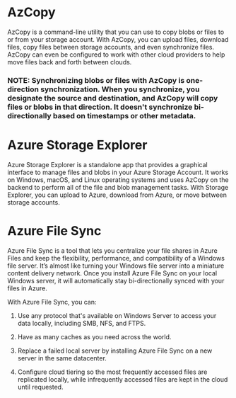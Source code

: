 # AzCopy

AzCopy is a command-line utility that you can use to copy blobs or files to or from your storage account. With AzCopy, you can upload files, download files, copy files between storage accounts, and even synchronize files. AzCopy can even be configured to work with other cloud providers to help move files back and forth between clouds.

### NOTE: Synchronizing blobs or files with AzCopy is one-direction synchronization. When you synchronize, you designate the source and destination, and AzCopy will copy files or blobs in that direction. It doesn't synchronize bi-directionally based on timestamps or other metadata.

# Azure Storage Explorer

Azure Storage Explorer is a standalone app that provides a graphical interface to manage files and blobs in your Azure Storage Account. It works on Windows, macOS, and Linux operating systems and uses AzCopy on the backend to perform all of the file and blob management tasks. With Storage Explorer, you can upload to Azure, download from Azure, or move between storage accounts.

# Azure File Sync

Azure File Sync is a tool that lets you centralize your file shares in Azure Files and keep the flexibility, performance, and compatibility of a Windows file server. It’s almost like turning your Windows file server into a miniature content delivery network. Once you install Azure File Sync on your local Windows server, it will automatically stay bi-directionally synced with your files in Azure.

With Azure File Sync, you can:

1) Use any protocol that's available on Windows Server to access your data locally, including SMB, NFS, and FTPS.

2) Have as many caches as you need across the world.

3) Replace a failed local server by installing Azure File Sync on a new server in the same datacenter.

4) Configure cloud tiering so the most frequently accessed files are replicated locally, while infrequently accessed files are kept in the cloud until requested.

